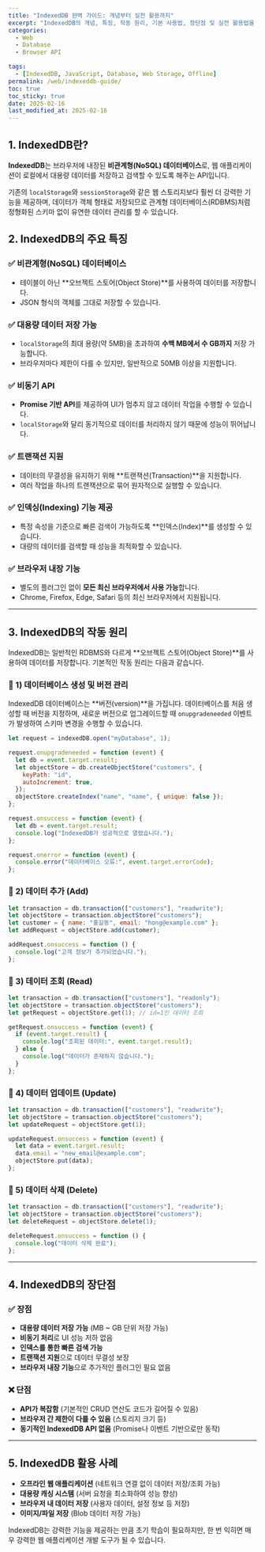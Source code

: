 ```yaml
---
title: "IndexedDB 완벽 가이드: 개념부터 실전 활용까지"
excerpt: "IndexedDB의 개념, 특징, 작동 원리, 기본 사용법, 장단점 및 실전 활용법을 코드 예제와 함께 자세히 설명합니다."
categories:
  - Web
  - Database
  - Browser API

tags:
  - [IndexedDB, JavaScript, Database, Web Storage, Offline]
permalink: /web/indexeddb-guide/
toc: true
toc_sticky: true
date: 2025-02-16
last_modified_at: 2025-02-16
---
```


## 1. IndexedDB란?

**IndexedDB**는 브라우저에 내장된 **비관계형(NoSQL) 데이터베이스**로, 웹 애플리케이션이 로컬에서 대용량 데이터를 저장하고 검색할 수 있도록 해주는 API입니다.

기존의 `localStorage`와 `sessionStorage`와 같은 웹 스토리지보다 훨씬 더 강력한 기능을 제공하며, 데이터가 객체 형태로 저장되므로 관계형 데이터베이스(RDBMS)처럼 정형화된 스키마 없이 유연한 데이터 관리를 할 수 있습니다.

## 2. IndexedDB의 주요 특징

### ✅ 비관계형(NoSQL) 데이터베이스

- 테이블이 아닌 **오브젝트 스토어(Object Store)**를 사용하여 데이터를 저장합니다.
- JSON 형식의 객체를 그대로 저장할 수 있습니다.

### ✅ 대용량 데이터 저장 가능

- `localStorage`의 최대 용량(약 5MB)을 초과하여 **수백 MB에서 수 GB까지** 저장 가능합니다.
- 브라우저마다 제한이 다를 수 있지만, 일반적으로 50MB 이상을 지원합니다.

### ✅ 비동기 API

- **Promise 기반 API**를 제공하여 UI가 멈추지 않고 데이터 작업을 수행할 수 있습니다.
- `localStorage`와 달리 동기적으로 데이터를 처리하지 않기 때문에 성능이 뛰어납니다.

### ✅ 트랜잭션 지원

- 데이터의 무결성을 유지하기 위해 **트랜잭션(Transaction)**을 지원합니다.
- 여러 작업을 하나의 트랜잭션으로 묶어 원자적으로 실행할 수 있습니다.

### ✅ 인덱싱(Indexing) 기능 제공

- 특정 속성을 기준으로 빠른 검색이 가능하도록 **인덱스(Index)**를 생성할 수 있습니다.
- 대량의 데이터를 검색할 때 성능을 최적화할 수 있습니다.

### ✅ 브라우저 내장 기능

- 별도의 플러그인 없이 **모든 최신 브라우저에서 사용 가능**합니다.
- Chrome, Firefox, Edge, Safari 등의 최신 브라우저에서 지원됩니다.

---

## 3. IndexedDB의 작동 원리

IndexedDB는 일반적인 RDBMS와 다르게 **오브젝트 스토어(Object Store)**를 사용하여 데이터를 저장합니다. 기본적인 작동 원리는 다음과 같습니다.

### 📌 1) 데이터베이스 생성 및 버전 관리

IndexedDB 데이터베이스는 **버전(version)**을 가집니다. 데이터베이스를 처음 생성할 때 버전을 지정하며, 새로운 버전으로 업그레이드할 때 `onupgradeneeded` 이벤트가 발생하여 스키마 변경을 수행할 수 있습니다.

```javascript
let request = indexedDB.open("myDatabase", 1);

request.onupgradeneeded = function (event) {
  let db = event.target.result;
  let objectStore = db.createObjectStore("customers", {
    keyPath: "id",
    autoIncrement: true,
  });
  objectStore.createIndex("name", "name", { unique: false });
};

request.onsuccess = function (event) {
  let db = event.target.result;
  console.log("IndexedDB가 성공적으로 열렸습니다.");
};

request.onerror = function (event) {
  console.error("데이터베이스 오류:", event.target.errorCode);
};
```

### 📌 2) 데이터 추가 (Add)

```javascript
let transaction = db.transaction(["customers"], "readwrite");
let objectStore = transaction.objectStore("customers");
let customer = { name: "홍길동", email: "hong@example.com" };
let addRequest = objectStore.add(customer);

addRequest.onsuccess = function () {
  console.log("고객 정보가 추가되었습니다.");
};
```

### 📌 3) 데이터 조회 (Read)

```javascript
let transaction = db.transaction(["customers"], "readonly");
let objectStore = transaction.objectStore("customers");
let getRequest = objectStore.get(1); // id=1인 데이터 조회

getRequest.onsuccess = function (event) {
  if (event.target.result) {
    console.log("조회된 데이터:", event.target.result);
  } else {
    console.log("데이터가 존재하지 않습니다.");
  }
};
```

### 📌 4) 데이터 업데이트 (Update)

```javascript
let transaction = db.transaction(["customers"], "readwrite");
let objectStore = transaction.objectStore("customers");
let updateRequest = objectStore.get(1);

updateRequest.onsuccess = function (event) {
  let data = event.target.result;
  data.email = "new_email@example.com";
  objectStore.put(data);
};
```

### 📌 5) 데이터 삭제 (Delete)

```javascript
let transaction = db.transaction(["customers"], "readwrite");
let objectStore = transaction.objectStore("customers");
let deleteRequest = objectStore.delete(1);

deleteRequest.onsuccess = function () {
  console.log("데이터 삭제 완료");
};
```

---

## 4. IndexedDB의 장단점

### ✅ 장점

- **대용량 데이터 저장 가능** (MB ~ GB 단위 저장 가능)
- **비동기 처리**로 UI 성능 저하 없음
- **인덱스를 통한 빠른 검색 가능**
- **트랜잭션 지원**으로 데이터 무결성 보장
- **브라우저 내장 기능**으로 추가적인 플러그인 필요 없음

### ❌ 단점

- **API가 복잡함** (기본적인 CRUD 연산도 코드가 길어질 수 있음)
- **브라우저 간 제한이 다를 수 있음** (스토리지 크기 등)
- **동기적인 IndexedDB API 없음** (Promise나 이벤트 기반으로만 동작)

---

## 5. IndexedDB 활용 사례

- **오프라인 웹 애플리케이션** (네트워크 연결 없이 데이터 저장/조회 가능)
- **대용량 캐싱 시스템** (서버 요청을 최소화하여 성능 향상)
- **브라우저 내 데이터 저장** (사용자 데이터, 설정 정보 등 저장)
- **이미지/파일 저장** (Blob 데이터 저장 가능)

IndexedDB는 강력한 기능을 제공하는 만큼 초기 학습이 필요하지만, 한 번 익히면 매우 강력한 웹 애플리케이션 개발 도구가 될 수 있습니다.
